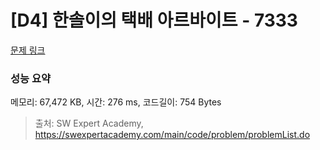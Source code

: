 # [D4] 한솔이의 택배 아르바이트 - 7333 

[문제 링크](https://swexpertacademy.com/main/code/problem/problemDetail.do?contestProbId=AWmYaDf6AWQDFAV3) 

### 성능 요약

메모리: 67,472 KB, 시간: 276 ms, 코드길이: 754 Bytes



> 출처: SW Expert Academy, https://swexpertacademy.com/main/code/problem/problemList.do
